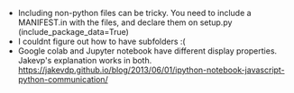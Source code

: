 * Including non-python files can be tricky. You need to include a MANIFEST.in with the files, and declare them on setup.py (include_package_data=True)
* I couldnt figure out how to have subfolders :(
* Google colab and Jupyter notebook have different display properties. Jakevp's explanation works in both. https://jakevdp.github.io/blog/2013/06/01/ipython-notebook-javascript-python-communication/
